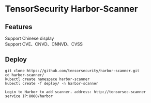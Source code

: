 # TensorSecurity Harbor-Scanner
## Features
Support Chinese display    
Support CVE、CNVD、CNNVD、CVSS   
 
## Deploy
```
git clone https://github.com/tensorsecurity/harbor-scanner.git
cd harbor-scanner/
kubectl create namespace harbor-scanner
kubectl create -f deploy/ -n harbor-scanner

Login to Harbor to add scanner. address: http://tensorsec-scanner service IP:8080/harbor
```
